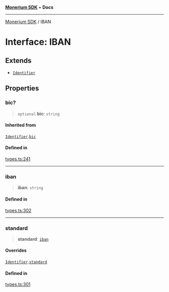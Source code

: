[**Monerium SDK**](../README.md) • **Docs**

***

[Monerium SDK](../README.md) / IBAN

# Interface: IBAN

## Extends

- [`Identifier`](Identifier.md)

## Properties

### bic?

> `optional` **bic**: `string`

#### Inherited from

[`Identifier`](Identifier.md).[`bic`](Identifier.md#bic)

#### Defined in

[types.ts:241](https://github.com/monerium/js-monorepo/blob/f9c4f6d23632080dc2f66fc1ef03cdb9951e75af/packages/sdk/src/types.ts#L241)

***

### iban

> **iban**: `string`

#### Defined in

[types.ts:302](https://github.com/monerium/js-monorepo/blob/f9c4f6d23632080dc2f66fc1ef03cdb9951e75af/packages/sdk/src/types.ts#L302)

***

### standard

> **standard**: [`iban`](../enumerations/PaymentStandard.md#iban)

#### Overrides

[`Identifier`](Identifier.md).[`standard`](Identifier.md#standard)

#### Defined in

[types.ts:301](https://github.com/monerium/js-monorepo/blob/f9c4f6d23632080dc2f66fc1ef03cdb9951e75af/packages/sdk/src/types.ts#L301)
